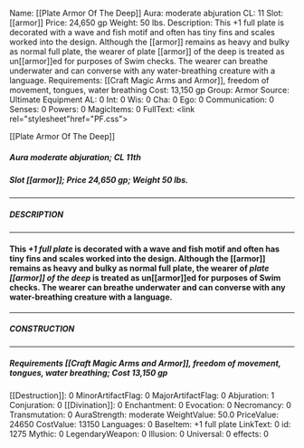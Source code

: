 Name: [[Plate Armor Of The Deep]]
Aura: moderate abjuration
CL: 11
Slot: [[armor]]
Price: 24,650 gp
Weight: 50 lbs.
Description: This +1 full plate is decorated with a wave and fish motif and often has tiny fins and scales worked into the design. Although the [[armor]] remains as heavy and bulky as normal full plate, the wearer of plate [[armor]] of the deep is treated as un[[armor]]ed for purposes of Swim checks. The wearer can breathe underwater and can converse with any water-breathing creature with a language.
Requirements: [[Craft Magic Arms and Armor]], freedom of movement, tongues, water breathing
Cost: 13,150 gp
Group: Armor
Source: Ultimate Equipment
AL: 0
Int: 0
Wis: 0
Cha: 0
Ego: 0
Communication: 0
Senses: 0
Powers: 0
MagicItems: 0
FullText: <link rel="stylesheet"href="PF.css"><div class="heading"><p class="alignleft">[[Plate Armor Of The Deep]]</p><div style="clear: both;"></div></div><div><h5><b>Aura </b>moderate abjuration; <b>CL </b>11th</h5><h5><b>Slot </b>[[armor]]; <b>Price </b>24,650 gp; <b>Weight </b>50 lbs.</h5></div><hr/><div><h5><b>DESCRIPTION</b></h5></div><hr/><div><h4><p>This <i>+1 full plate</i> is decorated with a wave and fish motif and often has tiny fins and scales worked into the design. Although the [[armor]] remains as heavy and bulky as normal full plate, the wearer of <i>plate [[armor]] of the deep</i> is treated as un[[armor]]ed for purposes of Swim checks. The wearer can breathe underwater and can converse with any water-breathing creature with a language.</p></h4></div><hr/><div><h5><b>CONSTRUCTION</b></h5></div><hr/><div><h5><b>Requirements </b>[[Craft Magic Arms and Armor]], <i>freedom of movement</i>, <i>tongues</i>, <i>water breathing</i>; <b>Cost </b>13,150 gp</h5></div>
[[Destruction]]: 0
MinorArtifactFlag: 0
MajorArtifactFlag: 0
Abjuration: 1
Conjuration: 0
[[Divination]]: 0
Enchantment: 0
Evocation: 0
Necromancy: 0
Transmutation: 0
AuraStrength: moderate
WeightValue: 50.0
PriceValue: 24650
CostValue: 13150
Languages: 0
BaseItem: +1 full plate
LinkText: 0
id: 1275
Mythic: 0
LegendaryWeapon: 0
Illusion: 0
Universal: 0
effects: 0
